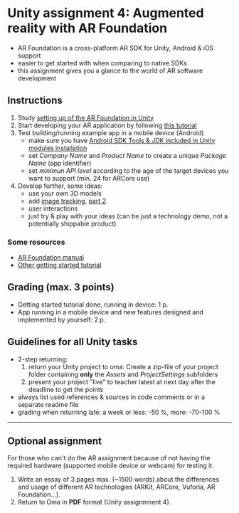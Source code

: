 # Unity assignment 4: Augmented reality with AR Foundation

- AR Foundation is a cross-platform AR SDK for Unity, Android & iOS support
- easier to get started with when comparing to native SDKs
- this assignment gives you a glance to the world of AR software development

## Instructions

1. Study  [setting up of the AR Foundation in Unity](https://learn.unity.com/tutorial/setting-up-ar-foundation)
1. Start developing your AR application by following [this tutorial](https://learn.unity.com/tutorial/instantiating-ar-models-into-a-virtual-scene)
1. Test building/running example app in a mobile device (Android)
    - make sure you have [Android SDK Tools & JDK included in Unity modules installation](../assets/unity-android-sdk-install.png)
    - set _Company Name_ and _Product Name_ to create a unique _Package Name_ (app identifier)
    - set _minimun API level_ according to the age of the target devices you want to support (min. 24 for ARCore use)
1. Develop further, some ideas:
   - use your own 3D models
   - add [image tracking](https://www.youtube.com/watch?v=MdeuA0FITS0), [part 2](https://www.youtube.com/watch?v=I9j3MD7gS5Y)
   - user interactions
   - just try & play with your ideas (can be just a technology demo, not a potentially shippable product)

### Some resources

- [AR Foundation manual](https://docs.unity3d.com/Packages/com.unity.xr.arfoundation@4.1/manual/index.html)
- [Other getting started tutorial](https://www.raywenderlich.com/14808876-ar-foundation-in-unity-getting-started)

## Grading (max. 3 points)

- Getting started tutorial done, running in device: 1 p.
- App running in a mobile device and new features designed and implemented by yourself: 2 p.  

## Guidelines for all Unity tasks

- 2-step returning:
  1. return your Unity project to oma: Create a zip-file of your project folder containing **only** the _Assets_ and _ProjectSettings_ subfolders
  2. present your project "live" to teacher latest at next day after the deadline to get the points
- always list used references & sources in code comments or in a separate readme file
- grading when returning late: a week or less: -50 %, more: -70-100 %

---

## Optional assignment

For those who can't do the AR assignment because of not having the required hardware (supported mobile device or webcam) for testing it.

1. Write an essay of 3 pages max. (~1500 words) about the differences and usage of different AR technologies (ARKit, ARCore, Vuforia, AR Foundation...).
2. Return to Oma in **PDF** format (Unity assignmnent 4).
